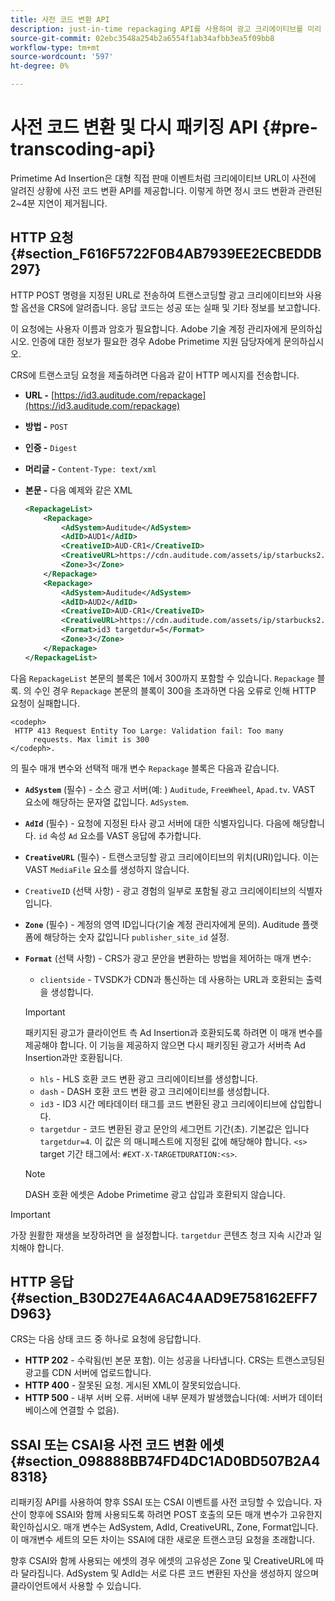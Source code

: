 ```yaml
---
title: 사전 코드 변환 API
description: just-in-time repackaging API를 사용하여 광고 크리에이티브를 미리 코드 변환할 수 있으므로 콘텐츠 호환 버전은 필요할 때 사용할 수 있으며, JIT(Just-in-time) 리패키징과 관련된 2~4분 지연을 방지할 수 있습니다.
source-git-commit: 02ebc3548a254b2a6554f1ab34afbb3ea5f09bb8
workflow-type: tm+mt
source-wordcount: '597'
ht-degree: 0%

---
```


# 사전 코드 변환 및 다시 패키징 API {#pre-transcoding-api}

Primetime Ad Insertion은 대형 직접 판매 이벤트처럼 크리에이티브 URL이 사전에 알려진 상황에 사전 코드 변환 API를 제공합니다.  이렇게 하면 정시 코드 변환과 관련된 2~4분 지연이 제거됩니다.

## HTTP 요청 {#section_F616F5722F0B4AB7939EE2ECBEDDB297}

HTTP POST 명령을 지정된 URL로 전송하여 트랜스코딩할 광고 크리에이티브와 사용할 옵션을 CRS에 알려줍니다. 응답 코드는 성공 또는 실패 및 기타 정보를 보고합니다.

이 요청에는 사용자 이름과 암호가 필요합니다. Adobe 기술 계정 관리자에게 문의하십시오. 인증에 대한 정보가 필요한 경우 Adobe Primetime 지원 담당자에게 문의하십시오.

CRS에 트랜스코딩 요청을 제출하려면 다음과 같이 HTTP 메시지를 전송합니다.

* **URL -** [https://id3.auditude.com/repackage](https://id3.auditude.com/repackage)

* **방법 -** `POST`

* **인증 -** `Digest`

* **머리글 -** `Content-Type: text/xml`

* **본문 -** 다음 예제와 같은 XML

  ```xml
  <RepackageList>
      <Repackage>
          <AdSystem>Auditude</AdSystem>
          <AdID>AUD1</AdID>
          <CreativeID>AUD-CR1</CreativeID>
          <CreativeURL>https://cdn.auditude.com/assets/ip/starbucks2.mp4</CreativeURL>
          <Zone>3</Zone>
      </Repackage>
      <Repackage>
          <AdSystem>Auditude</AdSystem>
          <AdID>AUD2</AdID>
          <CreativeID>AUD-CR1</CreativeID>
          <CreativeURL>https://cdn.auditude.com/assets/ip/starbucks2.mp4</CreativeURL>
          <Format>id3 targetdur=5</Format>
          <Zone>3</Zone>
      </Repackage>
  </RepackageList>
  ```

다음 `RepackageList` 본문의 블록은 1에서 300까지 포함할 수 있습니다. `Repackage` 블록. 의 수인 경우 `Repackage` 본문의 블록이 300을 초과하면 다음 오류로 인해 HTTP 요청이 실패합니다.

```
<codeph>
 HTTP 413 Request Entity Too Large: Validation fail: Too many
     requests. Max limit is 300
</codeph>.
```


의 필수 매개 변수와 선택적 매개 변수 `Repackage` 블록은 다음과 같습니다.

* **`AdSystem`** (필수) - 소스 광고 서버(예: ) `Auditude`, `FreeWheel`, `Apad.tv`. VAST 요소에 해당하는 문자열 값입니다. `AdSystem`.

* **`AdId`** (필수) - 요청에 지정된 타사 광고 서버에 대한 식별자입니다. 다음에 해당합니다. `id` 속성 `Ad` 요소를 VAST 응답에 추가합니다.

* **`CreativeURL`** (필수) - 트랜스코딩할 광고 크리에이티브의 위치(URI)입니다. 이는 VAST `MediaFile` 요소를 생성하지 않습니다.

* `CreativeID` (선택 사항) - 광고 경험의 일부로 포함될 광고 크리에이티브의 식별자입니다.
* **`Zone`** (필수) - 계정의 영역 ID입니다(기술 계정 관리자에게 문의). Auditude 플랫폼에 해당하는 숫자 값입니다 `publisher_site_id` 설정.

* **`Format`** (선택 사항) - CRS가 광고 문안을 변환하는 방법을 제어하는 매개 변수:

   * `clientside` - TVSDK가 CDN과 통신하는 데 사용하는 URL과 호환되는 출력을 생성합니다.

  >[!IMPORTANT]
  >
  >패키지된 광고가 클라이언트 측 Ad Insertion과 호환되도록 하려면 이 매개 변수를 제공해야 합니다. 이 기능을 제공하지 않으면 다시 패키징된 광고가 서버측 Ad Insertion과만 호환됩니다.

   * `hls` - HLS 호환 코드 변환 광고 크리에이티브를 생성합니다.
   * `dash` - DASH 호환 코드 변환 광고 크리에이티브를 생성합니다.
   * `id3` - ID3 시간 메타데이터 태그를 코드 변환된 광고 크리에이티브에 삽입합니다.
   * `targetdur` - 코드 변환된 광고 문안의 세그먼트 기간(초). 기본값은 입니다 `targetdur=4`. 이 값은 의 매니페스트에 지정된 값에 해당해야 합니다. `<s>` target 기간 태그에서: `#EXT-X-TARGETDURATION:<s>`.

  >[!NOTE]
  >
  >DASH 호환 에셋은 Adobe Primetime 광고 삽입과 호환되지 않습니다.

>[!IMPORTANT]
>
>가장 원활한 재생을 보장하려면 을 설정합니다. `targetdur` 콘텐츠 청크 지속 시간과 일치해야 합니다.

## HTTP 응답 {#section_B30D27E4A6AC4AAD9E758162EFF7D963}

CRS는 다음 상태 코드 중 하나로 요청에 응답합니다.

* **HTTP 202** - 수락됨(빈 본문 포함). 이는 성공을 나타냅니다. CRS는 트랜스코딩된 광고를 CDN 서버에 업로드합니다.
* **HTTP 400** - 잘못된 요청. 게시된 XML이 잘못되었습니다.
* **HTTP 500** - 내부 서버 오류. 서버에 내부 문제가 발생했습니다(예: 서버가 데이터베이스에 연결할 수 없음).

## SSAI 또는 CSAI용 사전 코드 변환 에셋 {#section_098888BB74FD4DC1AD0BD507B2A48318}

리패키징 API를 사용하여 향후 SSAI 또는 CSAI 이벤트를 사전 코딩할 수 있습니다. 자산이 향후에 SSAI와 함께 사용되도록 하려면 POST 호출의 모든 매개 변수가 고유한지 확인하십시오. 매개 변수는 AdSystem, AdId, CreativeURL, Zone, Format입니다. 이 매개변수 세트의 모든 차이는 SSAI에 대한 새로운 트랜스코딩 요청을 초래합니다.

향후 CSAI와 함께 사용되는 에셋의 경우 에셋의 고유성은 Zone 및 CreativeURL에 따라 달라집니다. AdSystem 및 AdId는 서로 다른 코드 변환된 자산을 생성하지 않으며 클라이언트에서 사용할 수 있습니다.

